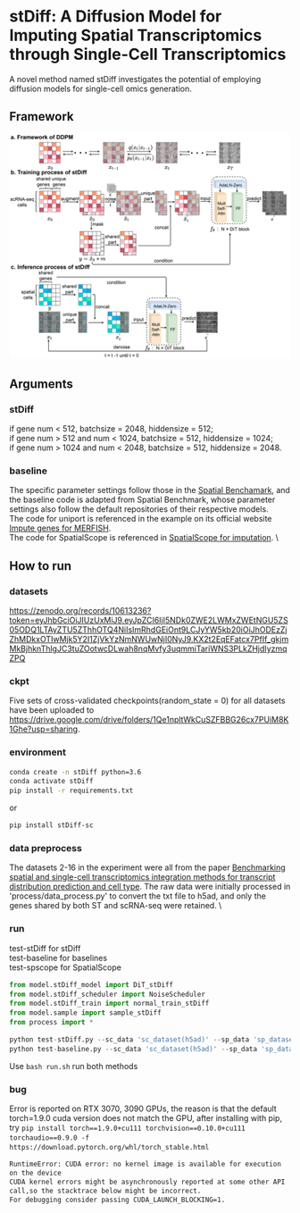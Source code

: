 # stDiff: A Diffusion Model for Imputing Spatial Transcriptomics through Single-Cell Transcriptomics

A novel method named stDiff investigates the potential of employing diffusion models for single-cell omics generation.

## Framework
![framework](./framework.jpg)

## Arguments
### stDiff

if gene num < 512, batchsize = 2048, hiddensize = 512; \
if gene num > 512 and num < 1024, batchsize = 512, hiddensize = 1024; \
if gene num > 1024 and num < 2048, batchsize = 512, hiddensize = 2048. 

### baseline
The specific parameter settings follow those in the [Spatial Benchamark](https://github.com/QuKunLab/SpatialBenchmarking), and the baseline code is adapted from Spatial Benchmark, whose parameter settings also follow the default repositories of their respective models. \
The code for uniport is referenced in the example on its official website [Impute genes for MERFISH](https://uniport.readthedocs.io/en/latest/examples/MERFISH/MERFISH_impute.html). \
The code for SpatialScope is referenced in [SpatialScope for imputation](https://github.com/YangLabHKUST/SpatialScope/blob/master/demos/Mouse-MOp-MERFISH.ipynb). \


## How to run
### datasets
https://zenodo.org/records/10613236?token=eyJhbGciOiJIUzUxMiJ9.eyJpZCI6IjI5NDk0ZWE2LWMxZWEtNGU5ZS05ODQ1LTAyZTU5ZThhOTQ4NiIsImRhdGEiOnt9LCJyYW5kb20iOiJhODEzZjZhMDkxOTIwMjk5Y2I1ZjVkYzNmNWUwNjI0NyJ9.KX2t2EqEFatcx7PfIf_gkjmMkBjhknThlgJC3tuZOotwcDLwah8nqMvfy3uqmmiTariWNS3PLkZHjdIyzmqZPQ
### ckpt
Five sets of cross-validated checkpoints(random_state = 0) for all datasets have been uploaded to https://drive.google.com/drive/folders/1Qe1npltWkCuSZFBBG26cx7PUiM8K1Ghe?usp=sharing.
### environment
```bash
conda create -n stDiff python=3.6
conda activate stDiff
pip install -r requirements.txt
```
or
```bash
pip install stDiff-sc
```
### data preprocess
The datasets 2-16 in the experiment were all from the paper [Benchmarking spatial and single-cell transcriptomics integration methods for transcript distribution prediction and cell type](https://www.nature.com/articles/s41592-022-01480-9). The raw data were initially processed in 'process/data_process.py' to convert the txt file to h5ad, and only the genes shared by both ST and scRNA-seq were retained. \

### run
test-stDiff for stDiff \
test-baseline for baselines \
test-spscope for SpatialScope

```python
from model.stDiff_model import DiT_stDiff
from model.stDiff_scheduler import NoiseScheduler
from model.stDiff_train import normal_train_stDiff
from model.sample import sample_stDiff
from process import *
```

```python
python test-stDiff.py --sc_data 'sc_dataset(h5ad)' --sp_data 'sp_dataset(h5ad)' --document 'stDiff_result_name' --batch_size 512 --hidden_size 1024
python test-baseline.py --sc_data 'sc_dataset(h5ad)' --sp_data 'sp_dataset(h5ad)' --document 'base_result_name'   
```
Use ```bash run.sh``` run both methods


### bug
Error is reported on RTX 3070, 3090 GPUs, the reason is that the default torch=1.9.0 cuda version does not match the GPU, after installing with pip, try 
```pip install torch==1.9.0+cu111 torchvision==0.10.0+cu111 torchaudio==0.9.0 -f https://download.pytorch.org/whl/torch_stable.html```
```
RuntimeError: CUDA error: no kernel image is available for execution on the device
CUDA kernel errors might be asynchronously reported at some other API call,so the stacktrace below might be incorrect.
For debugging consider passing CUDA_LAUNCH_BLOCKING=1.
```